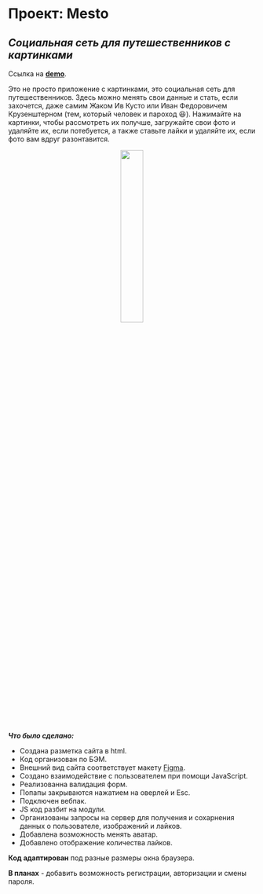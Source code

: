 # **Проект: Mesto**

## *Социальная сеть для путешественников с картинками*

Ссылка на [**demo**](https://nastyanev.github.io/mesto-project-bootcamp/ "Ссылка на GitHub Pages").

Это не просто приложение с картинками, это социальная сеть для путешественников. Здесь можно менять свои данные и стать, если захочется, даже самим Жаком Ив Кусто или Иван Федоровичем Крузенштерном (тем, который человек и пароход :laughing:). Нажимайте на картинки, чтобы рассмотреть их получше, загружайте свои фото и удаляйте их, если потебуется, а также ставьте лайки и удаляйте их, если фото вам вдруг разонтавится.

<p align="center">
 <img src="https://github.com/NastyaNev/mesto-project-bootcamp/assets/129982615/567090a2-3d9d-4b29-9962-8ac4efd159ce" width="30%"/>
</p>

***Что было сделано:***
  * Создана разметка сайта в html.
  * Код организован по БЭМ.
  * Внешний вид сайта соответствует макету [Figma](https://www.figma.com/file/2cn9N9jSkmxD84oJik7xL7/JavaScript.-Sprint-4?node-id=0%3A1 "Ссылка на макет в Figma").
  * Создано взаимодействие с пользователем при помощи JavaScript.
  * Реализованна валидация форм.
  * Попапы закрываются нажатием на оверлей и Esc.
  * Подключен вебпак.
  * JS код разбит на модули.
  * Организованы запросы на сервер для получения и сохарнения данных о пользователе, изображений и лайков.
  * Добавлена возможность менять аватар.
  * Добавлено отображение количества лайков.

**Код адаптирован** под разные размеры окна браузера.

**В планах** - добавить возможность регистрации, авторизации и смены пароля.
